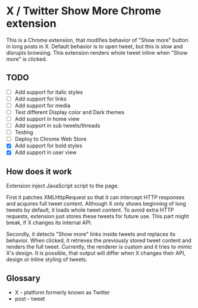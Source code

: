 # X / Twitter Show More Chrome extension

This is a Chrome extension, that modifies behavior of "Show more" button in long posts in X. Default behavior is to open
tweet, but this is slow and disrupts browsing. This extension renders whole tweet inline when "Show more" is clicked.

## TODO

- [ ] Add support for italic styles
- [ ] Add support for links
- [ ] Add support for media
- [ ] Test different Display color and Dark themes
- [ ] Add support in home view
- [ ] Add support in sub tweets/threads
- [ ] Testing
- [ ] Deploy to Chrome Web Store
- [x] Add support for bold styles
- [x] Add support in user view

## How does it work

Extension inject JavaScript script to the page.

First it patches XMLHttpRequest so that it can intercept HTTP responses and acquires full tweet content. Although X only
shows beginning of long tweets by default, it loads whole tweet content. To avoid extra HTTP requests, extension just
stores these tweets for future use. This part might break, if X changes its internal API.

Secondly, it detects "Show more" links inside tweets and replaces its behavior. When clicked, it retrieves the
previously stored tweet content and renders the full tweet. Currently, the renderer is custom and it tries to mimic X's
design. It is possible, that output will differ when X changes their API, design or inline styling of tweets.

## Glossary

* X - platform formerly known as Twitter
* post - tweet
